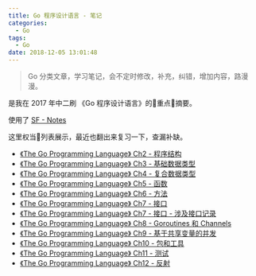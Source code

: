 ```yaml
---
title: Go 程序设计语言 - 笔记
categories:
  - Go
tags:
  - Go
date: 2018-12-05 13:01:48
---
```

> Go 分类文章，学习笔记，会不定时修改，补充，纠错，增加内容，路漫漫。

是我在 2017 年中二刷 《Go 程序设计语言》的重点摘要。

使用了 [SF - Notes](https://segmentfault.com/notes)

这里权当列表展示，最近也翻出来复习一下，查漏补缺。

- [《The Go Programming Language》 Ch2 - 程序结构](https://segmentfault.com/n/1330000009462604)
- [《The Go Programming Language》 Ch3 - 基础数据类型](https://segmentfault.com/n/1330000009472036)
- [《The Go Programming Language》 Ch4 - 复合数据类型](https://segmentfault.com/n/1330000009512157)
- [《The Go Programming Language》 Ch5 - 函数](https://segmentfault.com/n/1330000009624546)
- [《The Go Programming Language》 Ch6 - 方法](https://segmentfault.com/n/1330000009652741)
- [《The Go Programming Language》 Ch7 - 接口](https://segmentfault.com/n/1330000009653560)
- [《The Go Programming Language》 Ch7 - 接口 - 涉及接口记录](https://segmentfault.com/n/1330000009667150)
- [《The Go Programming Language》 Ch8 - Goroutines 和 Channels](https://segmentfault.com/n/1330000009717140)
- [《The Go Programming Language》 Ch9 - 基于共享变量的并发](https://segmentfault.com/n/1330000009740994)
- [《The Go Programming Language》 Ch10 - 包和工具](https://segmentfault.com/n/1330000017367246)
- [《The Go Programming Language》 Ch11 - 测试](https://segmentfault.com/n/1330000017376163)
- [《The Go Programming Language》 Ch12 - 反射](https://segmentfault.com/n/1330000009741041)
